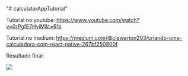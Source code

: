 "# calculatorAppTutorial" 

Tutorial no youtube: https://www.youtube.com/watch?v=0rPgfE7HyiM&t=61s

Tutorial no medium: https://medium.com/@clewerton203/criando-uma-calculadora-com-react-native-267bf250800f

Resultado final: 

<img src="https://user-images.githubusercontent.com/48888681/87295572-cded8a00-c4db-11ea-8efe-f5f81dceea17.png" >
